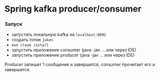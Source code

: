 # Spring kafka producer/consumer

### Запуск
- запустить локальную kafka на `localhost:9092`
- создать топик `jokes`
- `mvn clean install`
- запустить приложение consumer (java -jav ... или через IDE)
- запустить приложение producer (java -jav ... или через IDE)

Producer запишет 1 сообщение и завершится, consumer прочитает его и завершится. 
